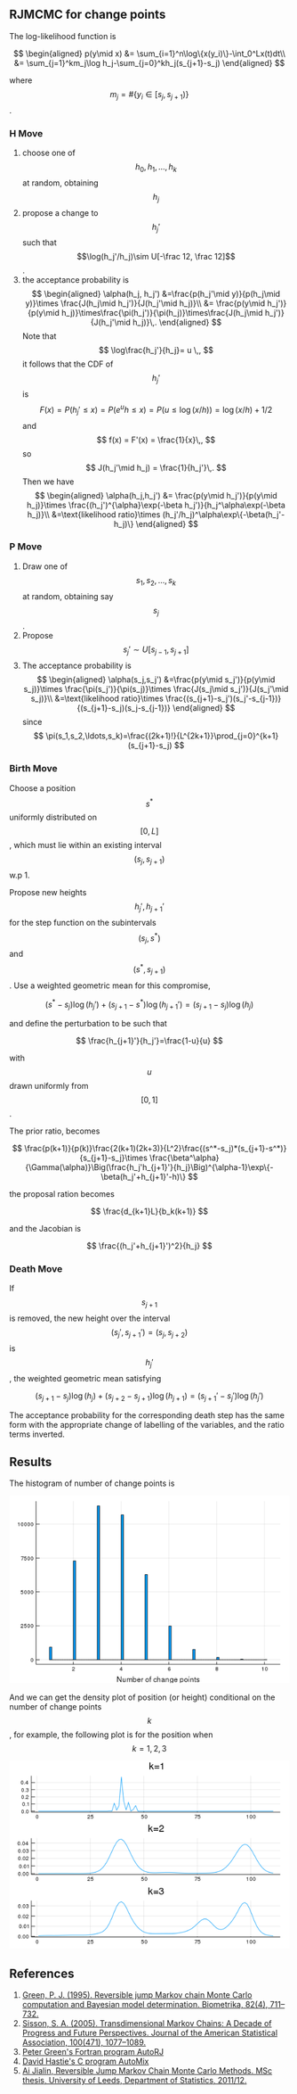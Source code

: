 ## RJMCMC for change points

The log-likelihood function is 

$$
\begin{aligned}
p(y\mid x) &= \sum_{i=1}^n\log\{x(y_i)\}-\int_0^Lx(t)dt\\
&= \sum_{j=1}^km_j\log h_j-\sum_{j=0}^kh_j(s_{j+1}-s_j)
\end{aligned}
$$

where $$m_j=\#\{y_i\in[s_j,s_{j+1})\}$$.

### H Move

1. choose one of $$h_0,h_1,\ldots,h_k$$ at random, obtaining $$h_j$$
2. propose a change to $$h_j'$$ such that $$\log(h_j'/h_j)\sim U[-\frac 12, \frac 12]$$.
3. the acceptance probability is 
$$
\begin{aligned}
\alpha(h_j, h_j') &=\frac{p(h_j'\mid y)}{p(h_j\mid y)}\times \frac{J(h_j\mid h_j')}{J(h_j'\mid h_j)}\\
&= \frac{p(y\mid h_j')}{p(y\mid h_j)}\times\frac{\pi(h_j')}{\pi(h_j)}\times\frac{J(h_j\mid h_j')}{J(h_j'\mid h_j)}\,.
\end{aligned}
$$
Note that 
$$
\log\frac{h_j'}{h_j}= u \,,
$$
it follows that the CDF of $$h_j'$$ is 
$$
F(x) = P(h_j'\le x) = P(e^uh\le x) = P(u\le \log(x/h)) = \log(x/h) + 1/2
$$
and 
$$
f(x) = F'(x) = \frac{1}{x}\,,
$$
so 
$$
J(h_j'\mid h_j) = \frac{1}{h_j'}\,.
$$
Then we have
$$
\begin{aligned}
\alpha(h_j,h_j') &= \frac{p(y\mid h_j')}{p(y\mid h_j)}\times \frac{(h_j')^{\alpha}\exp(-\beta h_j')}{h_j^\alpha\exp(-\beta h_j)}\\
&=\text{likelihood ratio}\times (h_j'/h_j)^\alpha\exp\{-\beta(h_j'-h_j)\}
\end{aligned}
$$

### P Move

1. Draw one of $$s_1,s_2,\ldots,s_k$$ at random, obtaining say $$s_j$$.
2. Propose $$s_j'\sim U[s_{j-1}, s_{j+1}]$$
3. The acceptance probability is 
$$
\begin{aligned}
\alpha(s_j,s_j') &=\frac{p(y\mid s_j')}{p(y\mid s_j)}\times \frac{\pi(s_j')}{\pi(s_j)}\times \frac{J(s_j\mid s_j')}{J(s_j'\mid s_j)}\\
&=\text{likelihood ratio}\times \frac{(s_{j+1}-s_j')(s_j'-s_{j-1})}{(s_{j+1}-s_j)(s_j-s_{j-1})}
\end{aligned}
$$
since 
$$
\pi(s_1,s_2,\ldots,s_k)=\frac{(2k+1)!}{L^{2k+1}}\prod_{j=0}^{k+1}(s_{j+1}-s_j)
$$

### Birth Move

Choose a position $$s^*$$ uniformly distributed on $$[0,L]$$, which must lie within an existing interval $$(s_j,s_{j+1})$$ w.p 1. 

Propose new heights $$h_j', h_{j+1}'$$ for the step function on the subintervals $$(s_j,s^*)$$ and $$(s^*,s_{j+1})$$. Use a weighted geometric mean for this compromise,

$$
(s^*-s_j)\log(h_j') + (s_{j+1}-s^*)\log(h_{j+1}')=(s_{j+1}-s_j)\log(h_j)
$$

and define the perturbation to be such that 

$$
\frac{h_{j+1}'}{h_j'}=\frac{1-u}{u}
$$

with $$u$$ drawn uniformly from $$[0,1]$$.

The prior ratio, becomes 

$$
\frac{p(k+1)}{p(k)}\frac{2(k+1)(2k+3)}{L^2}\frac{(s^*-s_j)*(s_{j+1}-s^*)}{s_{j+1}-s_j}\times \frac{\beta^\alpha}{\Gamma(\alpha)}\Big(\frac{h_j'h_{j+1}'}{h_j}\Big)^{\alpha-1}\exp\{-\beta(h_j'+h_{j+1}'-h)\}
$$

the proposal ration becomes 

$$
\frac{d_{k+1}L}{b_k(k+1)}
$$

and the Jacobian is 

$$
\frac{(h_j'+h_{j+1}')^2}{h_j}
$$

### Death Move

If $$s_{j+1}$$ is removed, the new height over the interval $$(s_j',s_{j+1}')=(s_j,s_{j+2})$$ is $$h_j'$$, the weighted geometric mean satisfying

$$
(s_{j+1}-s_j)\log(h_j) + (s_{j+2}-s_{j+1})\log(h_{j+1}) = (s_{j+1}'-s_j')\log(h_j')
$$

The acceptance probability for the corresponding death step has the same form with the appropriate change of labelling of the variables, and the ratio terms inverted.


## Results

The histogram of number of change points is 

![](histogram_num_of_change_points.png)

And we can get the density plot of position (or height) conditional on the number of change points $$k$$, for example, the following plot is for the position when $$k=1,2,3$$

![](density_plot_position.png)

## References

1. [Green, P. J. (1995). Reversible jump Markov chain Monte Carlo computation and Bayesian model determination. Biometrika, 82(4), 711–732.](https://doi.org/10.1093/biomet/82.4.711)
2. [Sisson, S. A. (2005). Transdimensional Markov Chains: A Decade of Progress and Future Perspectives. Journal of the American Statistical Association, 100(471), 1077–1089.](https://doi.org/10.1198/016214505000000664)
3. [Peter Green's Fortran program AutoRJ](https://people.maths.bris.ac.uk/~mapjg/AutoRJ/)
4. [David Hastie's C program AutoMix](http://www.davidhastie.me.uk/software/automix/)
5. [Ai Jialin, Reversible Jump Markov Chain Monte Carlo Methods. MSc thesis, University of Leeds, Department of Statistics, 2011/12.](http://www1.maths.leeds.ac.uk/~voss/projects/2011-RJMCMC/)
